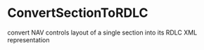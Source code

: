 # ConvertSectionToRDLC
convert NAV controls layout  of a single section into its RDLC XML representation
